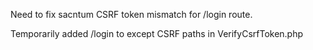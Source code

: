 Need to fix sacntum CSRF token mismatch for /login route.

Temporarily added /login to except CSRF paths in VerifyCsrfToken.php

